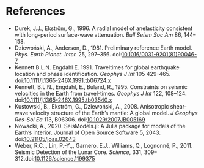 # References

- Durek, J.J., Ekström, G., 1996.
  A radial model of anelasticity consistent with long-period surface-wave attenuation.
  _Bull Seism Soc Am_ 86, 144–158.
- Dziewoński, A., Anderson, D., 1981. Preliminary reference Earth model.
  _Phys. Earth Planet. Inter._ 25, 297–356. doi:[10.1016/0031-9201(81)90046-7](https://doi.org/10.1016/0031-9201(81)90046-7)
- Kennett  B.L.N.  Engdahl  E.  1991. Traveltimes for global earthquake
  location and phase identification. _Geophys J Int_ 105  429–465.
  doi:[10.1111/j.1365-246X.1991.tb06724.x](https://doi.org/10.1111/j.1365-246X.1991.tb06724.x)
- Kennett, B.L.N., Engdahl, E., Buland, R., 1995. Constraints on seismic
  velocities in the Earth from travel-times.
  _Geophys J Int_ 122, 108–124. doi:[10.1111/j.1365-246X.1995.tb03540.x](https://doi.org/10.1111/j.1365-246X.1995.tb03540.x)
- Kustowski, B., Ekström, G., Dziewoński, A., 2008.
  Anisotropic shear-wave velocity structure of the Earth’s mantle: A global model.
  _J Geophys Res-Sol Ea_ 113, B06306.
  doi:[10.1029/2007JB005169](https://doi.org/10.1029/2007JB005169)
- Nowacki, A., 2020. SeisModels.jl: A Julia package for models of the
  Earth’s interior. Journal of Open Source Software 5, 2043. doi:[10.21105/joss.02043](https://doi.org/10.21105/joss.02043)
- Weber, R.C.,, Lin, P.-Y.,, Garnero, E.J., Williams, Q., Lognonné, P., 2011.
  Seismic Detection of the Lunar Core. _Science_, 331, 309–312.doi:[10.1126/science.1199375](https://doi.org/10.1126/science.1199375)

